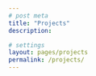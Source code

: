 ```yaml
---
# post meta
title: "Projects"
description:

# settings
layout: pages/projects
permalink: /projects/
---
```

